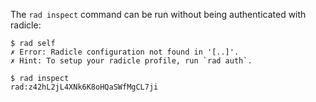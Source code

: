 The `rad inspect` command can be run without being authenticated with radicle:

``` (fail)
$ rad self
✗ Error: Radicle configuration not found in '[..]'.
✗ Hint: To setup your radicle profile, run `rad auth`.
```

```
$ rad inspect
rad:z42hL2jL4XNk6K8oHQaSWfMgCL7ji
```
